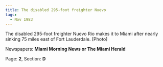 ```yaml
---  
title: The disabled 295-foot freighter Nuevo  
tags:  
  - Nov 1983  
---  
```

  
The disabled 295-foot freighter Nuevo Rio makes it to Miami after nearly sinking 75 miles east of Fort Lauderdale. [Photo]  
  
Newspapers: **Miami Morning News or The Miami Herald**  
  
Page: **2**, Section: **D** 
